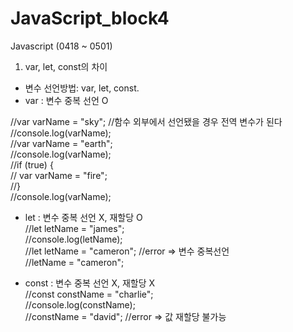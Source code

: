 ﻿# JavaScript_block4
Javascript (0418 ~ 0501)

1. var, let, const의 차이
- 변수 선언방법: var, let, const.
- var : 변수 중복 선언 O

//var varName = "sky";  //함수 외부에서 선언됐을 경우 전역 변수가 된다  
//console.log(varName);  
//var varName = "earth";  
//console.log(varName);  
//if (true) {  
//    var varName = "fire";  
//}  
//console.log(varName);  

- let : 변수 중복 선언 X, 재할당 O  
//let letName = "james";  
//console.log(letName);  
//let letName = "cameron";  //error => 변수 중복선언  
//letName = "cameron";  

- const : 변수 중복 선언 X, 재할당 X  
//const constName = "charlie";  
//console.log(constName);  
//constName = "david";  //error => 값 재할당 불가능  


